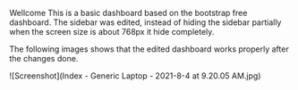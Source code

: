 Wellcome
This is a basic dashboard based on the bootstrap free dashboard. The sidebar was edited, instead of hiding the sidebar partially when the screen size is about 768px it hide completely.

The following images shows that the edited dashboard works properly after the changes done.  

![Screenshot](Index - Generic Laptop - 2021-8-4 at 9.20.05 AM.jpg)
